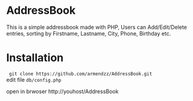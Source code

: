 # AddressBook
This is a simple addressbook made with PHP, Users can Add/Edit/Delete entries, sorting by Firstname, Lastname, City, Phone, Birthday etc.  

# Installation

``` git clone https://github.com/armendzz/AddressBook.git```  
edit file ``` db/config.php ```  
  
open in brwoser http://youhost/AddressBook 
